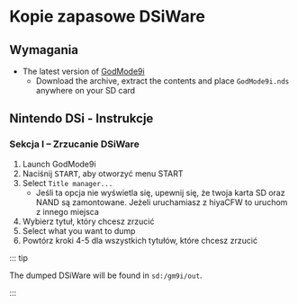 # Kopie zapasowe DSiWare

## Wymagania

- The latest version of [GodMode9i](https://github.com/RocketRobz/godmode9i/releases)
  - Download the archive, extract the contents and place `GodMode9i.nds` anywhere on your SD card

## Nintendo DSi - Instrukcje

### Sekcja I – Zrzucanie DSiWare

1. Launch GodMode9i
2. Naciśnij <kbd>START</kbd>, aby otworzyć menu START
3. Select `Title manager...`
   - Jeśli ta opcja nie wyświetla się, upewnij się, że twoja karta SD oraz NAND są zamontowane. Jeżeli uruchamiasz z hiyaCFW to uruchom z innego miejsca
4. Wybierz tytuł, który chcesz zrzucić
5. Select what you want to dump
6. Powtórz kroki 4-5 dla wszystkich tytułów, które chcesz zrzucić

::: tip

The dumped DSiWare will be found in `sd:/gm9i/out`.

:::

